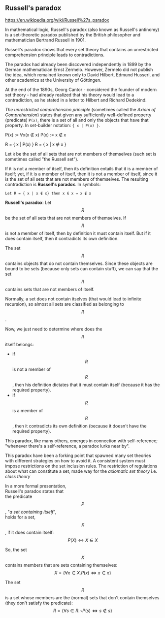 ## Russell's paradox

https://en.wikipedia.org/wiki/Russell%27s_paradox

In mathematical logic, Russell's paradox (also known as Russell's antinomy) is a set-theoretic paradox published by the British philosopher and mathematician Bertrand Russell in 1901.

Russell's paradox shows that every set theory that contains an unrestricted comprehension principle leads to contradictions.

The paradox had already been discovered independently in 1899 by the German mathematician Ernst Zermelo. However, Zermelo did not publish the idea, which remained known only to David Hilbert, Edmund Husserl, and other academics at the University of Göttingen.

At the end of the 1890s, Georg Cantor - considered the founder of modern set theory - had already realized that his theory would lead to a contradiction, as he stated in a letter to Hilbert and Richard Dedekind.

*The unrestricted comprehension principle* (sometimes called the *Axiom of Comprehension*) states that given any sufficiently well-defined property (predicate) `P(x)`, there is a set of all and only the objects that have that property. In set-builder notation: `{ x | P(x) }`.

P(x) := ∀x(x ∉ x)
P(x) := x ∉ x

R = { x | P(x) }
R = { x | x ∉ x }

Let `R` be the set of all sets that are not members of themselves (such set is sometimes called "the Russell set").

If `R` is not a member of itself, then its definition entails that it is a member of itself; yet, if it is a member of itself, then it is not a member of itself, since it is the set of all sets that are not members of themselves. The resulting contradiction is **Russell's paradox**. In symbols:

`Let R = { x | x ∉ x} then x ∈ x ⇔ x ∉ x`




**Russell's paradox**: Let $$R$$ be the set of all sets that are not members of themselves. If $$R$$ is not a member of itself, then by definition it must contain itself. But if it does contain itself, then it contradicts its own definition.

The set $$R$$ contains objects that do not contain themselves. Since these objects are bound to be sets (because only sets can contain stuff), we can say that the set $$R$$ contains sets that are not members of itself.

Normally, a set does not contain itselves (that would lead to infinite recursion), so almost all sets are classified as belonging to $$R$$.

Now, we just need to determine where does the $$R$$ itself belongs:
- if $$R$$ is not a member of $$R$$, then his definition dictates that it must contain itself (because it has the required property).
- if $$R$$ is a member of $$R$$, then it contradicts its own definition (because it doesn't have the required property).

This paradox, like many others, emerges in connection with self-reference; "whenever there's a self-reference, a paradox lurks near by". 

This paradox have been a forking point that spawned many set theories with different strategies on how to avoid it. A consistent system must impose restrictions on the set inclusion rules. The restriction of regulations about what can constitute a set, made way for the *axiomatic set theory* i.e. *class theory*


In a more formal presentation,    
Russell's paradox states that    
the predicate $$P$$, "*a set containing itself*",    
holds for a set, $$X$$, if it does contain itself:   
$$P(X) \iff X \in X$$

So, the set $$X$$ contains members that are sets containing themselves:   
$$X = \{\forall x \in X.P(x) \iff x \in x \}$$

The set $$R$$ is a set whose members are the (normal) sets that don't contain themselves (they don't satisfy the predicate):    
$$R = \{\forall s \in R. ¬P(s) \iff s \not\in s\}$$
